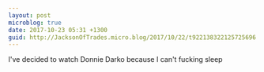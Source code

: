 ```yaml
---
layout: post
microblog: true
date: 2017-10-23 05:31 +1300
guid: http://JacksonOfTrades.micro.blog/2017/10/22/t922138322125725696.html
---
```

I've decided to watch Donnie Darko because I can't fucking sleep
